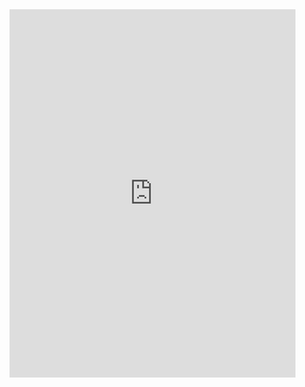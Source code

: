 <iframe src='https://cdn.knightlab.com/libs/timeline3/latest/embed/index.html?source=1Hq6gczeqW-YSM9AXPYA2dJS_yF8wFvtLLdbdG2TlvSI&font=Default&lang=cz&initial_zoom=2&height=650' width='100%' height='650' webkitallowfullscreen mozallowfullscreen allowfullscreen frameborder='0'></iframe>
